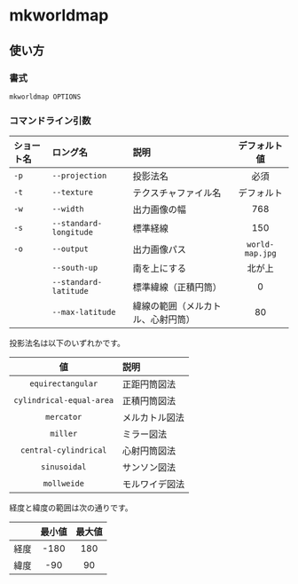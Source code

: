 # mkworldmap

## 使い方
### 書式
```console
mkworldmap OPTIONS
```

### コマンドライン引数

| ショート名 | ロング名 | 説明 | デフォルト値 |
|:-|:-|:-|:-:|
| `-p` | `--projection` | 投影法名 | 必須  |
| `-t` | `--texture` | テクスチャファイル名 | デフォルト |
| `-w` | `--width` | 出力画像の幅 | 768 |
| `-s` | `--standard-longitude` | 標準経線 | 150 |
| `-o` | `--output` | 出力画像パス | `world-map.jpg` |
| | `--south-up` | 南を上にする | 北が上 |
| | `--standard-latitude` | 標準緯線（正積円筒） | 0 |
| | `--max-latitude` | 緯線の範囲（メルカトル、心射円筒） | 80 |

投影法名は以下のいずれかです。

| 値 | 説明 |
|:-:|:-|
| `equirectangular` | 正距円筒図法 |
| `cylindrical-equal-area` | 正積円筒図法 |
| `mercator` | メルカトル図法 |
| `miller` | ミラー図法 |
| `central-cylindrical` | 心射円筒図法 |
| `sinusoidal` | サンソン図法 |
| `mollweide` | モルワイデ図法 |

経度と緯度の範囲は次の通りです。

| | 最小値 | 最大値 |
|:-:|:-:|:-:|
| 経度 | -180 | 180 |
| 緯度 | -90 | 90 |
